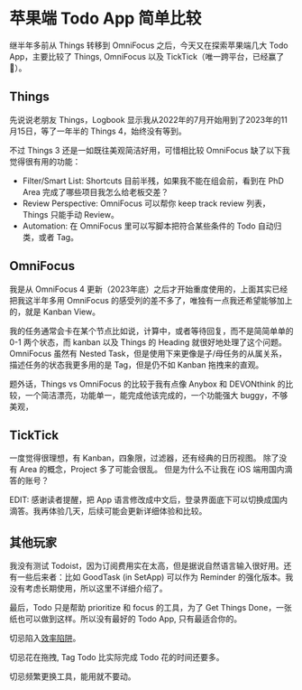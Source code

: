 # 苹果端 Todo App 简单比较

继半年多前从 Things 转移到 OmniFocus 之后，今天又在探索苹果端几大 Todo App，主要比较了 Things, OmniFocus 以及 TickTick（唯一跨平台，已经赢了🤭）。

## Things

先说说老朋友 Things，Logbook 显示我从2022年的7月开始用到了2023年的11月15日，等了一年半的 Things 4，始终没有等到。

不过 Things 3 还是一如既往美观简洁好用，可惜相比较 OmniFocus 缺了以下我觉得很有用的功能：

- Filter/Smart List: Shortcuts 目前半残，如果我不能在组会前，看到在 PhD Area 完成了哪些项目我怎么给老板交差？
- Review Perspective: OmniFocus 可以帮你 keep track review 列表，Things 只能手动 Review。
- Automation: 在 OmniFocus 里可以写脚本把符合某些条件的 Todo 自动归类，或者 Tag。

## OmniFocus

我是从 OmniFocus 4 更新（2023年底）之后才开始重度使用的，上面其实已经把我这半年多用 OmniFocus 的感受列的差不多了，唯独有一点我还希望能够加上的，就是 Kanban View。

我的任务通常会卡在某个节点比如说，计算中，或者等待回复，而不是简简单单的 0-1 两个状态，而 kanban 以及 Things 的 Heading 就很好地处理了这个问题。OmniFocus 虽然有 Nested Task，但是使用下来更像是子/母任务的从属关系，描述任务的状态我更多用的是 Tag，但是仍不如 Kanban 拖拽来的直观。

题外话，Things vs OmniFocus 的比较于我有点像 Anybox 和 DEVONthink 的比较，一个简洁漂亮，功能单一，能完成他该完成的，一个功能强大 buggy，不够美观，

## TickTick

一度觉得很理想，有 Kanban，四象限，过滤器，还有经典的日历视图。
除了没有 Area 的概念，Project 多了可能会很乱。
但是为什么不让我在 iOS 端用国内滴答的账号？

EDIT: 感谢读者提醒，把 App 语言修改成中文后，登录界面底下可以切换成国内滴答。我再体验几天，后续可能会更新详细体验和比较。

## 其他玩家

我没有测试 Todoist，因为订阅费用实在太高，但是据说自然语言输入很好用。还有一些后来者：比如 GoodTask (in SetApp) 可以作为 Reminder 的强化版本。我没有考虑长期使用，所以这里不详细介绍了。

最后，Todo 只是帮助 prioritize 和 focus 的工具，为了 Get Things Done，一张纸也可以做到这样。所以没有最好的 Todo App, 只有最适合你的。

切忌陷入[效率陷阱](https://utgd.net/article/20657)。

切忌花在拖拽, Tag Todo 比实际完成 Todo 花的时间还要多。

切忌频繁更换工具，能用就不要动。